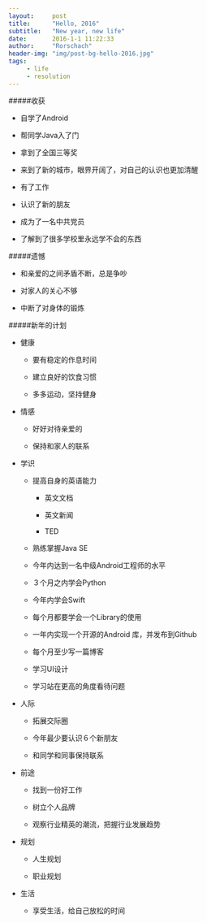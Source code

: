 ```yaml
---
layout:     post
﻿title:      "Hello, 2016"
subtitle:   "New year, new life"
date:       2016-1-1 11:22:33
author:     "Rorschach"
header-img: "img/post-bg-hello-2016.jpg"
tags:
     - life
     - resolution
---
```




#####收获

* 自学了Android

* 帮同学Java入了门

* 拿到了全国三等奖

* 来到了新的城市，眼界开阔了，对自己的认识也更加清醒

* 有了工作

* 认识了新的朋友

* 成为了一名中共党员

* 了解到了很多学校里永远学不会的东西



#####遗憾

* 和亲爱的之间矛盾不断，总是争吵

* 对家人的关心不够

* 中断了对身体的锻炼



#####新年的计划



* 健康

    * 要有稳定的作息时间

    * 建立良好的饮食习惯

    * 多多运动，坚持健身

* 情感
   * 好好对待亲爱的  

    * 保持和家人的联系

    

* 学识

    * 提高自身的英语能力

        * 英文文档

        * 英文新闻

        * TED

    * 熟练掌握Java SE

    * 今年内达到一名中级Android工程师的水平

    * ３个月之内学会Python

    * 今年内学会Swift

    * 每个月都要学会一个Library的使用

    * 一年内实现一个开源的Android 库，并发布到Github

    * 每个月至少写一篇博客

    * 学习UI设计

    * 学习站在更高的角度看待问题    

* 人际

    * 拓展交际圈

    * 今年最少要认识６个新朋友

    * 和同学和同事保持联系

* 前途

    * 找到一份好工作

    * 树立个人品牌

    * 观察行业精英的潮流，把握行业发展趋势

* 规划

    * 人生规划

    * 职业规划

* 生活

    * 享受生活，给自己放松的时间
